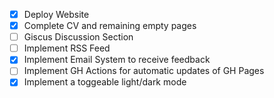 - [x] Deploy Website
- [x] Complete CV and remaining empty pages
- [ ] Giscus Discussion Section
- [ ] Implement RSS Feed
- [x] Implement Email System to receive feedback
- [ ] Implement GH Actions for automatic updates of GH Pages
- [x] Implement a toggeable light/dark mode
